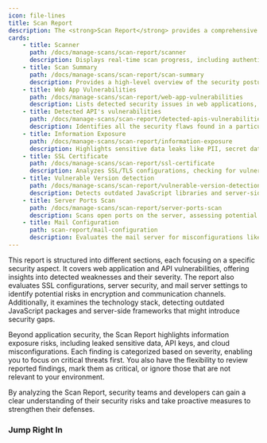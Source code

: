 ```yaml
---
icon: file-lines
title: Scan Report
description: The <strong>Scan Report</strong> provides a comprehensive analysis of the security posture of your application based on the latest scan results. It highlights vulnerabilities, misconfigurations, and security risks detected across various components, allowing you to assess and prioritize fixes efficiently.
cards:
    - title: Scanner
      path: /docs/manage-scans/scan-report/scanner
      description: Displays real-time scan progress, including authenticated and unauthenticated crawling, along with OWASP Top
    - title: Scan Summary
      path: /docs/manage-scans/scan-report/scan-summary
      description: Provides a high-level overview of the security posture of the entire scanned application
    - title: Web App Vulnerabilities
      path: /docs/manage-scans/scan-report/web-app-vulnerabilities
      description: Lists detected security issues in web applications, categorized by severity, with detailed remediation steps
    - title: Detected API's vulnerabilities
      path: /docs/manage-scans/scan-report/detected-apis-vulnerabilities
      description: Identifies all the security flaws found in a particular API endpoint, showing affected requests
    - title: Information Exposure
      path: /docs/manage-scans/scan-report/information-exposure
      description: Highlights sensitive data leaks like PII, secret data leaks like credentials, and cloud misconfigurations.
    - title: SSL Certificate
      path: /docs/manage-scans/scan-report/ssl-certificate
      description: Analyzes SSL/TLS configurations, checking for vulnerabilities, expiration status, and compliance issues.
    - title: Vulnerable Version detection
      path: /docs/manage-scans/scan-report/vulnerable-version-detection
      description: Detects outdated JavaScript libraries and server-side technologies with known security risks.
    - title: Server Ports Scan
      path: /docs/manage-scans/scan-report/server-ports-scan
      description: Scans open ports on the server, assessing potential risks and providing mitigation strategies.
    - title: Mail Configuration
      path: scan-report/mail-configuration
      description: Evaluates the mail server for misconfigurations like open relays and reverse DNS mismatches
---
```


This report is structured into different sections, each focusing on a specific security aspect. It covers web application and API vulnerabilities, offering insights into detected weaknesses and their severity. The report also evaluates SSL configurations, server security, and mail server settings to identify potential risks in encryption and communication channels. Additionally, it examines the technology stack, detecting outdated JavaScript packages and server-side frameworks that might introduce security gaps.

Beyond application security, the Scan Report highlights information exposure risks, including leaked sensitive data, API keys, and cloud misconfigurations. Each finding is categorized based on severity, enabling you to focus on critical threats first. You also have the flexibility to review reported findings, mark them as critical, or ignore those that are not relevant to your environment.

By analyzing the Scan Report, security teams and developers can gain a clear understanding of their security risks and take proactive measures to strengthen their defenses.

### Jump Right In

<!-- <table data-view="cards"><thead><tr><th></th></tr></thead><tbody><tr><td><a href="scan-report/scanner"><strong>Scanner</strong></a></td></tr><tr><td><a href="scan-report/scan-summary"><strong>Scan Summary</strong></a></td></tr><tr><td><a href="scan-report/web-app-vulnerabilities"><strong>Web App Vulnerbailities</strong></a></td></tr><tr><td><a href="scan-report/detected-apis-vulnerabilities"><strong>Detected API's vulnerabilities</strong></a></td></tr><tr><td><a href="scan-report/information-exposure"><strong>Information Exposure</strong></a></td></tr><tr><td><a href="scan-report/ssl-certificate"><strong>SSL Certificate</strong></a></td></tr><tr><td><a href="scan-report/vulnerable-version-detection"><strong>Vulnerable Version detection</strong></a></td></tr><tr><td><a href="scan-report/server-ports-scan"><strong>Server Ports Scan</strong></a></td></tr><tr><td><a href="scan-report/mail-configuration"><strong>Mail Configuration</strong></a></td></tr></tbody></table> -->

<JumpRightInCard />
